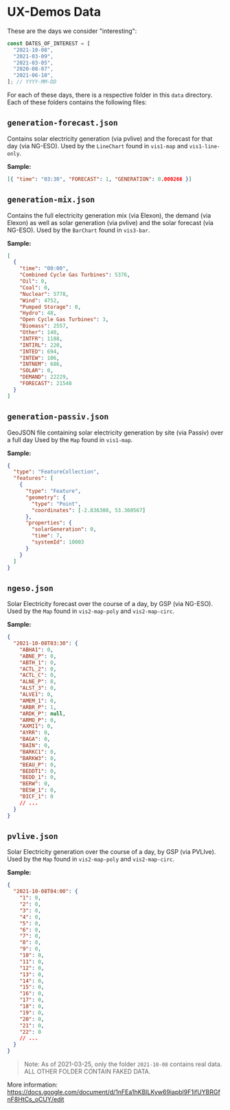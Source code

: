 # UX-Demos Data

These are the days we consider "interesting":

```js
const DATES_OF_INTEREST = [
  "2021-10-08",
  "2021-03-09",
  "2021-03-05",
  "2020-08-07",
  "2021-06-10",
]; // YYYY-MM-DD
```

For each of these days, there is a respective folder in this `data` directory.
Each of these folders contains the following files:

## `generation-forecast.json`

Contains solar electricity generation (via pvlive) and the forecast for that day (via NG-ESO).
Used by the `LineChart` found in `vis1-map` and `vis1-line-only`.

**Sample:**

```json
[{ "time": "03:30", "FORECAST": 1, "GENERATION": 0.000266 }]
```

## `generation-mix.json`

Contains the full electricity generation mix (via Elexon), the demand (via Elexon) as well as solar generation (via pvlive) and the solar forecast (via NG-ESO).
Used by the `BarChart` found in `vis3-bar`.

**Sample:**

```json
[
  {
    "time": "00:00",
    "Combined Cycle Gas Turbines": 5376,
    "Oil": 0,
    "Coal": 0,
    "Nuclear": 5778,
    "Wind": 4752,
    "Pumped Storage": 0,
    "Hydro": 48,
    "Open Cycle Gas Turbines": 3,
    "Biomass": 2557,
    "Other": 140,
    "INTFR": 1188,
    "INTIRL": 220,
    "INTED": 694,
    "INTEW": 106,
    "INTNEM": 686,
    "SOLAR": 0,
    "DEMAND": 22229,
    "FORECAST": 21548
  }
]
```

## `generation-passiv.json`

GeoJSON file containing solar electricity generation by site (via Passiv) over a full day
Used by the `Map` found in `vis1-map`.

**Sample:**

```json
{
  "type": "FeatureCollection",
  "features": [
    {
      "type": "Feature",
      "geometry": {
        "type": "Point",
        "coordinates": [-2.836308, 53.360567]
      },
      "properties": {
        "solarGeneration": 0,
        "time": 7,
        "systemId": 10003
      }
    }
  ]
}
```

## `ngeso.json`

Solar Electricity forecast over the course of a day, by GSP (via NG-ESO).
Used by the `Map` found in `vis2-map-poly` and `vis2-map-circ`.

**Sample:**

```json
{
  "2021-10-08T03:30": {
    "ABHA1": 0,
    "ABNE_P": 0,
    "ABTH_1": 0,
    "ACTL_2": 0,
    "ACTL_C": 0,
    "ALNE_P": 0,
    "ALST_3": 0,
    "ALVE1": 0,
    "AMEM_1": 0,
    "ARBR_P": 1,
    "ARDK_P": null,
    "ARMO_P": 0,
    "AXMI1": 0,
    "AYRR": 0,
    "BAGA": 0,
    "BAIN": 0,
    "BARKC1": 0,
    "BARKW3": 0,
    "BEAU_P": 0,
    "BEDDT1": 0,
    "BEDD_1": 0,
    "BERW": 0,
    "BESW_1": 0,
    "BICF_1": 0
    // ...
  }
}
```

## `pvlive.json`

Solar Electricity generation over the course of a day, by GSP (via PVLIve).
Used by the `Map` found in `vis2-map-poly` and `vis2-map-circ`.

**Sample:**

```json
{
  "2021-10-08T04:00": {
    "1": 0,
    "2": 0,
    "3": 0,
    "4": 0,
    "5": 0,
    "6": 0,
    "7": 0,
    "8": 0,
    "9": 0,
    "10": 0,
    "11": 0,
    "12": 0,
    "13": 0,
    "14": 0,
    "15": 0,
    "16": 0,
    "17": 0,
    "18": 0,
    "19": 0,
    "20": 0,
    "21": 0,
    "22": 0
    // ...
  }
}
```

> Note: As of 2021-03-25, only the folder `2021-10-08` contains real data.
> ALL OTHER FOLDER CONTAIN FAKED DATA.

More information: https://docs.google.com/document/d/1nFEa1hKBlLKyw69iapbl9F1ifUYBRGfnF8HtCs_oCUY/edit
